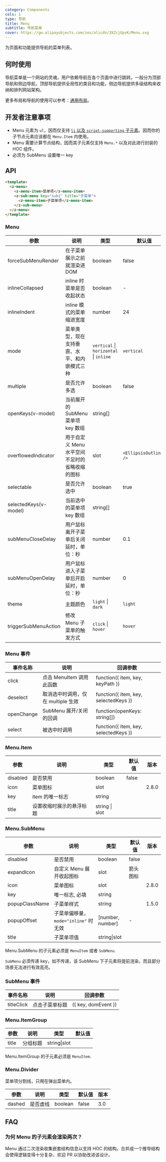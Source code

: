 ```yaml
---
category: Components
cols: 1
type: 导航
title: Menu
subtitle: 导航菜单
cover: https://gw.alipayobjects.com/zos/alicdn/3XZcjGpvK/Menu.svg
---
```


为页面和功能提供导航的菜单列表。

## 何时使用

导航菜单是一个网站的灵魂，用户依赖导航在各个页面中进行跳转。一般分为顶部导航和侧边导航，顶部导航提供全局性的类目和功能，侧边导航提供多级结构来收纳和排列网站架构。

更多布局和导航的使用可以参考：[通用布局](/components/layout-cn)。

## 开发者注意事项

- Menu 元素为 `ul`，因而仅支持 [`li` 以及 `script-supporting` 子元素](https://html.spec.whatwg.org/multipage/grouping-content.html#the-ul-element)。因而你的子节点元素应该都在 `Menu.Item` 内使用。
- Menu 需要计算节点结构，因而其子元素仅支持 `Menu.*` 以及对此进行封装的 HOC 组件。
- 必须为 SubMenu 设置唯一 key

## API

```html
<template>
  <z-menu>
    <z-menu-item>菜单项</z-menu-item>
    <z-sub-menu key="sub1" title="子菜单">
      <z-menu-item>子菜单项</z-menu-item>
    </z-sub-menu>
  </z-menu>
</template>
```

### Menu

| 参数 | 说明 | 类型 | 默认值 |
| --- | --- | --- | --- |
| forceSubMenuRender | 在子菜单展示之前就渲染进 DOM | boolean | false |
| inlineCollapsed | inline 时菜单是否收起状态 | boolean | - |
| inlineIndent | inline 模式的菜单缩进宽度 | number | 24 |
| mode | 菜单类型，现在支持垂直、水平、和内嵌模式三种 | `vertical` \| `horizontal` \| `inline` | `vertical` |
| multiple | 是否允许多选 | boolean | false |
| openKeys(v-model) | 当前展开的 SubMenu 菜单项 key 数组 | string\[] |  |
| overflowedIndicator | 用于自定义 Menu 水平空间不足时的省略收缩的图标 | slot | `<EllipsisOutlined />` |
| selectable | 是否允许选中 | boolean | true |
| selectedKeys(v-model) | 当前选中的菜单项 key 数组 | string\[] |  |
| subMenuCloseDelay | 用户鼠标离开子菜单后关闭延时，单位：秒 | number | 0.1 |
| subMenuOpenDelay | 用户鼠标进入子菜单后开启延时，单位：秒 | number | 0 |
| theme | 主题颜色 | `light` \| `dark` | `light` |
| triggerSubMenuAction | 修改 Menu 子菜单的触发方式 | `click` \| `hover` | `hover` |

### Menu 事件

| 事件名称   | 说明                               | 回调参数                              |
| ---------- | ---------------------------------- | ------------------------------------- |
| click      | 点击 MenuItem 调用此函数           | function({ item, key, keyPath })      |
| deselect   | 取消选中时调用，仅在 multiple 生效 | function({ item, key, selectedKeys }) |
| openChange | SubMenu 展开/关闭的回调            | function(openKeys: string\[])         |
| select     | 被选中时调用                       | function({ item, key, selectedKeys }) |

### Menu.Item

| 参数     | 说明                     | 类型           | 默认值 | 版本  |
| -------- | ------------------------ | -------------- | ------ | ----- |
| disabled | 是否禁用                 | boolean        | false  |       |
| icon     | 菜单图标                 | slot           |        | 2.8.0 |
| key      | item 的唯一标志          | string         |        |       |
| title    | 设置收缩时展示的悬浮标题 | string \| slot |        |       |

### Menu.SubMenu

| 参数           | 说明                                 | 类型              | 默认值   | 版本  |
| -------------- | ------------------------------------ | ----------------- | -------- | ----- |
| disabled       | 是否禁用                             | boolean           | false    |       |
| expandIcon     | 自定义 Menu 展开收起图标             | slot              | 箭头图标 |       |
| icon           | 菜单图标                             | slot              |          | 2.8.0 |
| key            | 唯一标志, 必填                       | string            |          |       |
| popupClassName | 子菜单样式                           | string            |          | 1.5.0 |
| popupOffset    | 子菜单偏移量，`mode="inline"` 时无效 | \[number, number] | -        |       |
| title          | 子菜单项值                           | string\|slot      |          |       |

Menu.SubMenu 的子元素必须是 `MenuItem` 或者 `SubMenu`.

`SubMenu` 必须传递 key，如不传递，该 SubMenu 下子元素将提前渲染，而且部分场景无法进行有效高亮。

### SubMenu 事件

| 事件名称   | 说明           | 回调参数            |
| ---------- | -------------- | ------------------- |
| titleClick | 点击子菜单标题 | ({ key, domEvent }) |

### Menu.ItemGroup

| 参数  | 说明     | 类型         | 默认值 |
| ----- | -------- | ------------ | ------ |
| title | 分组标题 | string\|slot |        |

Menu.ItemGroup 的子元素必须是 `MenuItem`.

### Menu.Divider

菜单项分割线，只用在弹出菜单内。

| 参数   | 说明     | 类型    | 默认值 | 版本 |
| ------ | -------- | ------- | ------ | ---- |
| dashed | 是否虚线 | boolean | false  | 3.0  |

## FAQ

### 为何 Menu 的子元素会渲染两次？

Menu 通过二次渲染收集嵌套结构信息以支持 HOC 的结构。合并成一个推导结构会使得逻辑变得十分复杂，欢迎 PR 以协助改进该设计。
